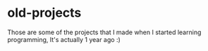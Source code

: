 # old-projects

Those are some of the projects that I made when I started learning programming, It's actually 1 year ago :)
